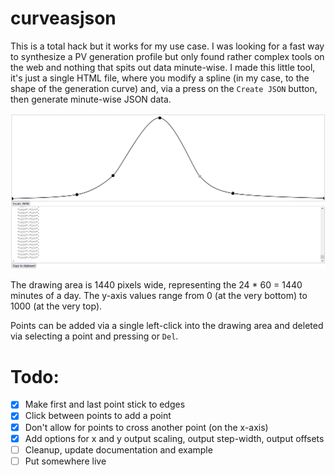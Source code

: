 # curveasjson

This is a total hack but it works for my use case. I was looking for a fast way to synthesize a PV generation profile but only found rather complex tools on the web and  nothing that spits out data minute-wise. I made this little tool, it's just a single HTML file, where you modify a spline (in my case, to the shape of the generation curve) and, via a press on the `Create JSON` button, then generate minute-wise JSON data. 

![](screenshot.png)

The drawing area is 1440 pixels wide, representing the 24 * 60 = 1440 minutes of a day. The y-axis values range from 0 (at the very bottom) to 1000 (at the very top). 

Points can be added via a single left-click into the drawing area and deleted via selecting a point and pressing or `Del`.

# Todo:
- [x] Make first and last point stick to edges
- [x] Click between points to add a point
- [x] Don't allow for points to cross another point (on the x-axis)
- [x] Add options for x and y output scaling, output step-width, output offsets
- [ ] Cleanup, update documentation and example
- [ ] Put somewhere live
